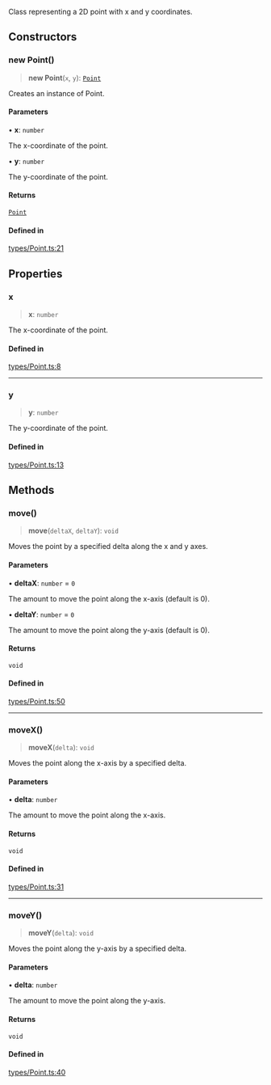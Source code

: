 Class representing a 2D point with x and y coordinates.

## Constructors

### new Point()

> **new Point**(`x`, `y`): [`Point`](Point.md)

Creates an instance of Point.

#### Parameters

• **x**: `number`

The x-coordinate of the point.

• **y**: `number`

The y-coordinate of the point.

#### Returns

[`Point`](Point.md)

#### Defined in

[types/Point.ts:21](https://github.com/avolutions/canvas-painter/blob/main/src/types/Point.ts#L21)

## Properties

### x

> **x**: `number`

The x-coordinate of the point.

#### Defined in

[types/Point.ts:8](https://github.com/avolutions/canvas-painter/blob/main/src/types/Point.ts#L8)

***

### y

> **y**: `number`

The y-coordinate of the point.

#### Defined in

[types/Point.ts:13](https://github.com/avolutions/canvas-painter/blob/main/src/types/Point.ts#L13)

## Methods

### move()

> **move**(`deltaX`, `deltaY`): `void`

Moves the point by a specified delta along the x and y axes.

#### Parameters

• **deltaX**: `number` = `0`

The amount to move the point along the x-axis (default is 0).

• **deltaY**: `number` = `0`

The amount to move the point along the y-axis (default is 0).

#### Returns

`void`

#### Defined in

[types/Point.ts:50](https://github.com/avolutions/canvas-painter/blob/main/src/types/Point.ts#L50)

***

### moveX()

> **moveX**(`delta`): `void`

Moves the point along the x-axis by a specified delta.

#### Parameters

• **delta**: `number`

The amount to move the point along the x-axis.

#### Returns

`void`

#### Defined in

[types/Point.ts:31](https://github.com/avolutions/canvas-painter/blob/main/src/types/Point.ts#L31)

***

### moveY()

> **moveY**(`delta`): `void`

Moves the point along the y-axis by a specified delta.

#### Parameters

• **delta**: `number`

The amount to move the point along the y-axis.

#### Returns

`void`

#### Defined in

[types/Point.ts:40](https://github.com/avolutions/canvas-painter/blob/main/src/types/Point.ts#L40)
